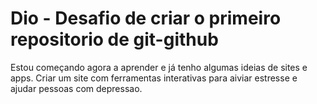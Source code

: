 # Dio - Desafio de criar o primeiro repositorio de git-github #
Estou começando agora a aprender e já tenho algumas ideias de sites e apps.
Criar um site com ferramentas interativas para aiviar estresse e ajudar pessoas com depressao.
